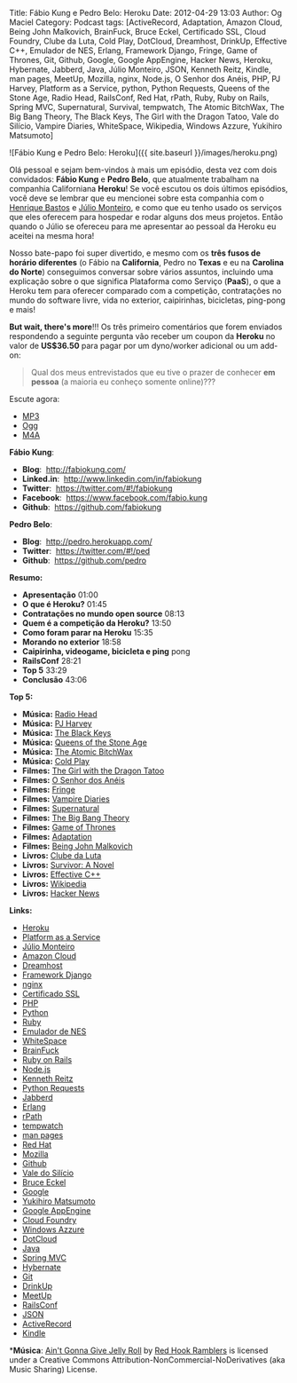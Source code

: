 Title: Fábio Kung e Pedro Belo: Heroku
Date: 2012-04-29 13:03
Author: Og Maciel
Category: Podcast
tags: [ActiveRecord, Adaptation, Amazon Cloud, Being John Malkovich, BrainFuck, Bruce Eckel, Certificado SSL, Cloud Foundry, Clube da Luta, Cold Play, DotCloud, Dreamhost, DrinkUp, Effective C++, Emulador de NES, Erlang, Framework Django, Fringe, Game of Thrones, Git, Github, Google, Google AppEngine, Hacker News, Heroku, Hybernate, Jabberd, Java, Júlio Monteiro, JSON, Kenneth Reitz, Kindle, man pages, MeetUp, Mozilla, nginx, Node.js, O Senhor dos Anéis, PHP, PJ Harvey, Platform as a Service, python, Python Requests, Queens of the Stone Age, Radio Head, RailsConf, Red Hat, rPath, Ruby, Ruby on Rails, Spring MVC, Supernatural, Survival, tempwatch, The Atomic BitchWax, The Big Bang Theory, The Black Keys, The Girl with the Dragon Tatoo, Vale do Silício, Vampire Diaries, WhiteSpace, Wikipedia, Windows Azzure, Yukihiro Matsumoto]


![Fábio Kung e Pedro Belo: Heroku]({{ site.baseurl }}/images/heroku.png)

Olá pessoal e sejam bem-vindos à mais um episódio, desta vez com dois
convidados: **Fábio Kung** e **Pedro Belo**, que atualmente trabalham na
companhia Californiana **Heroku**! Se você escutou os dois últimos
episódios, você deve se lembrar que eu mencionei sobre esta companhia
com o [Henrique
Bastos](http://www.castalio.info/henrique-bastos-welcome-to-the-django/ "http://www.castalio.info/henrique-bastos-welcome-to-the-django/")
e [Júlio
Monteiro](http://www.castalio.info/julio-monteiro-jobscore/ "http://www.castalio.info/julio-monteiro-jobscore/"),
e como que eu tenho usado os serviços que eles oferecem para hospedar e
rodar alguns dos meus projetos. Então quando o Júlio se ofereceu para me
apresentar ao pessoal da Heroku eu aceitei na mesma hora!

Nosso bate-papo foi super divertido, e mesmo com os **três fusos de
horário diferentes** (o Fábio na **California**, Pedro no **Texas** e eu
na **Carolina do Norte**) conseguimos conversar sobre vários assuntos,
incluindo uma explicação sobre o que significa Plataforma como Serviço
(**PaaS**), o que a Heroku tem para oferecer comparado com a competição,
contratações no mundo do software livre, vida no exterior, caipirinhas,
bicicletas, ping-pong e mais!

**But wait, there's more**!!! Os três primeiro comentários que forem
enviados respondendo a seguinte pergunta vão receber um coupon da
**Heroku** no valor de **US\$36.50** para pagar por um dyno/worker
adicional ou um add-on:

> Qual dos meus entrevistados que eu tive o prazer de conhecer **em
> pessoa** (a maioria eu conheço somente online)???

Escute agora:
* [MP3](http://downloads.ogmaciel.com/castalio-podcast-35.mp3)
* [Ogg](http://downloads.ogmaciel.com/castalio-podcast-35.ogg)
* [M4A](http://downloads.ogmaciel.com/castalio-podcast-35.m4a)

**Fábio Kung**:

-   **Blog**:  <http://fabiokung.com/>
-   **Linked.in**:  <http://www.linkedin.com/in/fabiokung>
-   **Twitter**:  <https://twitter.com/#!/fabiokung>
-   **Facebook**:  <https://www.facebook.com/fabio.kung>
-   **Github**:  <https://github.com/fabiokung>

**Pedro Belo**:

-   **Blog**:  <http://pedro.herokuapp.com/>
-   **Twitter**:  <https://twitter.com/#!/ped>
-   **Github**:  <https://github.com/pedro>

**Resumo:**

-   **Apresentação** 01:00
-   **O que é Heroku?** 01:45
-   **Contratações no mundo open source** 08:13
-   **Quem é a competição da Heroku?** 13:50
-   **Como foram parar na Heroku** 15:35
-   **Morando no exterior** 18:58
-   **Caipirinha, videogame, bicicleta e ping** pong
-   **RailsConf** 28:21
-   **Top 5** 33:29
-   **Conclusão** 43:06

**Top 5:**

-   **Música:** [Radio Head](http://www.last.fm/search?q=Radio+Head)
-   **Música:** [PJ Harvey](http://www.last.fm/search?q=PJ+Harvey)
-   **Música:** [The Black
    Keys](http://www.last.fm/search?q=The+Black+Keys)
-   **Música:** [Queens of the Stone
    Age](http://www.last.fm/search?q=Queens+of+the+Stone+Age)
-   **Música:** [The Atomic
    BitchWax](http://www.last.fm/search?q=The+Atomic+BitchWax)
-   **Música:** [Cold Play](http://www.last.fm/search?q=Cold+Play)
-   **Filmes:** [The Girl with the Dragon
    Tatoo](http://www.imdb.com/find?s=all&q=The+Girl+with+the+Dragon+Tatoo)
-   **Filmes:** [O Senhor dos
    Anéis](http://www.imdb.com/find?s=all&q=O+Senhor+dos+Anéis)
-   **Filmes:** [Fringe](http://www.imdb.com/find?s=all&q=Fringe)
-   **Filmes:** [Vampire
    Diaries](http://www.imdb.com/find?s=all&q=Vampire+Diaries)
-   **Filmes:**
    [Supernatural](http://www.imdb.com/find?s=all&q=Supernatural)
-   **Filmes:** [The Big Bang
    Theory](http://www.imdb.com/find?s=all&q=The+Big+Bang+Theory)
-   **Filmes:** [Game of
    Thrones](http://www.imdb.com/find?s=all&q=Game+of+Thrones)
-   **Filmes:**
    [Adaptation](http://www.imdb.com/find?s=all&q=Adaptation)
-   **Filmes:** [Being John
    Malkovich](http://www.imdb.com/find?s=all&q=Being+John+Malkovich)
-   **Livros:** [Clube da
    Luta](http://www.amazon.com/s/ref=nb_sb_noss?url=search-alias%3Dstripbooks&field-keywords=Clube+da+Luta)
-   **Livros:** [Survivor: A
    Novel](http://www.amazon.com/Survivor-A-Novel-Chuck-Palahniuk/dp/0385498721?tag=duckduckgo-d-20 "Survivor: A Novel")
-   **Livros:** [Effective
    C++](http://www.amazon.com/s/ref=nb_sb_noss?url=search-alias%3Dstripbooks&field-keywords=Effective+C++)
-   **Livros:**
    [Wikipedia](http://www.amazon.com/s/ref=nb_sb_noss?url=search-alias%3Dstripbooks&field-keywords=Wikipedia)
-   **Livros:** [Hacker
    News](http://www.amazon.com/s/ref=nb_sb_noss?url=search-alias%3Dstripbooks&field-keywords=Hacker+News)

**Links:**

-   [Heroku](https://duckduckgo.com/?q=Heroku)
-   [Platform as a
    Service](https://duckduckgo.com/?q=Platform+as+a+Service)
-   [Júlio Monteiro](https://duckduckgo.com/?q=Júlio+Monteiro)
-   [Amazon Cloud](https://duckduckgo.com/?q=Amazon+Cloud)
-   [Dreamhost](https://duckduckgo.com/?q=Dreamhost)
-   [Framework Django](https://duckduckgo.com/?q=Framework+Django)
-   [nginx](https://duckduckgo.com/?q=nginx)
-   [Certificado SSL](https://duckduckgo.com/?q=Certificado+SSL)
-   [PHP](https://duckduckgo.com/?q=PHP)
-   [Python](https://duckduckgo.com/?q=Python)
-   [Ruby](https://duckduckgo.com/?q=Ruby)
-   [Emulador de NES](https://duckduckgo.com/?q=Emulador+de+NES)
-   [WhiteSpace](https://duckduckgo.com/?q=WhiteSpace)
-   [BrainFuck](https://duckduckgo.com/?q=BrainFuck)
-   [Ruby on Rails](https://duckduckgo.com/?q=Ruby+on+Rails)
-   [Node.js](https://duckduckgo.com/?q=Node.js)
-   [Kenneth Reitz](https://duckduckgo.com/?q=Kenneth+Reitz)
-   [Python Requests](https://duckduckgo.com/?q=Python+Requests)
-   [Jabberd](https://duckduckgo.com/?q=Jabberd)
-   [Erlang](https://duckduckgo.com/?q=Erlang)
-   [rPath](https://duckduckgo.com/?q=rPath)
-   [tempwatch](https://duckduckgo.com/?q=tempwatch)
-   [man pages](https://duckduckgo.com/?q=man+pages)
-   [Red Hat](https://duckduckgo.com/?q=Red+Hat)
-   [Mozilla](https://duckduckgo.com/?q=Mozilla)
-   [Github](https://duckduckgo.com/?q=Github)
-   [Vale do Silício](https://duckduckgo.com/?q=Vale+do+Silício)
-   [Bruce Eckel](https://duckduckgo.com/?q=Bruce+Eckel)
-   [Google](https://duckduckgo.com/?q=Google)
-   [Yukihiro Matsumoto](https://duckduckgo.com/?q=Yukihiro+Matsumoto)
-   [Google AppEngine](https://duckduckgo.com/?q=Google+AppEngine)
-   [Cloud Foundry](https://duckduckgo.com/?q=Cloud+Foundry)
-   [Windows Azzure](https://duckduckgo.com/?q=Windows+Azzure)
-   [DotCloud](https://duckduckgo.com/?q=DotCloud)
-   [Java](https://duckduckgo.com/?q=Java)
-   [Spring MVC](https://duckduckgo.com/?q=Spring+MVC)
-   [Hybernate](https://duckduckgo.com/?q=Hybernate)
-   [Git](https://duckduckgo.com/?q=Git)
-   [DrinkUp](https://duckduckgo.com/?q=DrinkUp)
-   [MeetUp](https://duckduckgo.com/?q=MeetUp)
-   [RailsConf](https://duckduckgo.com/?q=RailsConf)
-   [JSON](https://duckduckgo.com/?q=JSON)
-   [ActiveRecord](https://duckduckgo.com/?q=ActiveRecord)
-   [Kindle](https://duckduckgo.com/?q=Kindle)

***Música**: [Ain't Gonna Give Jelly Roll](http://freemusicarchive.org/music/Red_Hook_Ramblers/Live__WFMU_on_Antique_Phonograph_Music_Program_with_MAC_Feb_8_2011/Red_Hook_Ramblers_-_12_-_Aint_Gonna_Give_Jelly_Roll)
by [Red Hook Ramblers](http://www.redhookramblers.com/) is licensed under a Creative Commons
Attribution-NonCommercial-NoDerivatives (aka Music Sharing) License.

